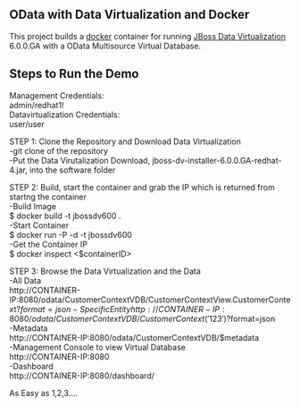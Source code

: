  
## OData with Data Virtualization and Docker
This project builds a [docker](http://www.docker.io) container for running [JBoss Data Virtualization](http://http://www.redhat.com/products/jbossenterprisemiddleware/data-virtualization/) 6.0.0.GA with a OData Multisource Virtual Database.  


## Steps to Run the Demo

Management Credentials:  
admin/redhat1!  
Datavirtualization Credentials:  
user/user  
  
STEP 1: Clone the Repository and Download Data Virtualization  
-git clone of the repository  
-Put the Data Virutalization Download, jboss-dv-installer-6.0.0.GA-redhat-4.jar, into the software folder  
  
STEP 2: Build, start the container and grab the IP which is returned from startng the container  
-Build Image  
		$ docker build -t jbossdv600 .  
-Start Container  
		$ docker run -P -d -t jbossdv600  
-Get the Container IP  
		$ docker inspect <$containerID>   
  
STEP 3: Browse the Data Virtualization and the Data  
-All Data  
		http://CONTAINER-IP:8080/odata/CustomerContextVDB/CustomerContextView.CustomerContext?$format=json  
-Specific Entity  
		http://CONTAINER-IP:8080/odata/CustomerContextVDB/CustomerContext('123')?$format=json  
-Metadata  
		http://CONTAINER-IP:8080/odata/CustomerContextVDB/$metadata  
-Management Console to view Virtual Database  
		http://CONTAINER-IP:8080  
-Dashboard  
		http://CONTAINER-IP:8080/dashboard/  
  
As Easy as 1,2,3....
